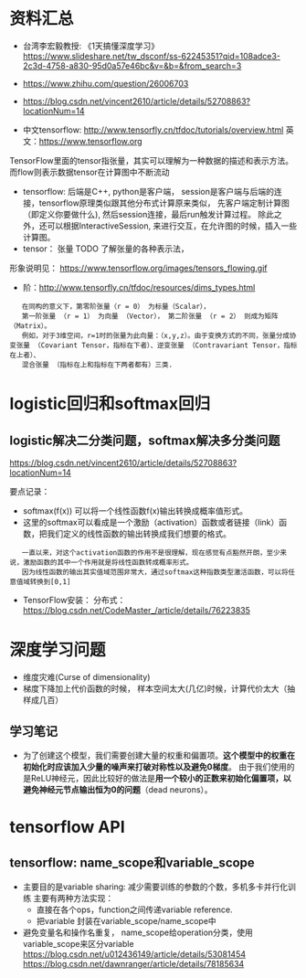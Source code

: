 # 资料汇总
* 台湾李宏毅教授: 《1天搞懂深度学习》
https://www.slideshare.net/tw_dsconf/ss-62245351?qid=108adce3-2c3d-4758-a830-95d0a57e46bc&v=&b=&from_search=3

* https://www.zhihu.com/question/26006703

* https://blog.csdn.net/vincent2610/article/details/52708863?locationNum=14

* 中文tensorflow: http://www.tensorfly.cn/tfdoc/tutorials/overview.html
  英文：https://www.tensorflow.org

TensorFlow里面的tensor指张量，其实可以理解为一种数据的描述和表示方法。 而flow则表示数据tensor在计算图中不断流动
   * tensorflow: 后端是C++, python是客户端， session是客户端与后端的连接，tensorflow原理类似跟其他分布式计算原来类似，
   先客户端定制计算图（即定义你要做什么), 然后session连接，最后run触发计算过程。
   除此之外，还可以根据InteractiveSession, 来进行交互，在允许图的时候，插入一些计算图。
   * tensor： 张量 TODO 了解张量的各种表示法，
   
   形象说明见： https://www.tensorflow.org/images/tensors_flowing.gif
   
   * 阶：http://www.tensorfly.cn/tfdoc/resources/dims_types.html
   
```
   在同构的意义下，第零阶张量（r = 0） 为标量（Scalar），
   第一阶张量 （r = 1） 为向量 （Vector）， 第二阶张量 （r = 2） 则成为矩阵 （Matrix）。
   例如，对于3维空间，r=1时的张量为此向量：（x,y,z）。由于变换方式的不同，张量分成协变张量 （Covariant Tensor，指标在下者）、逆变张量 （Contravariant Tensor，指标在上者）、 
   混合张量 （指标在上和指标在下两者都有）三类.
```   

# logistic回归和softmax回归
## logistic解决二分类问题，softmax解决多分类问题
https://blog.csdn.net/vincent2610/article/details/52708863?locationNum=14  

要点记录：
* softmax(f(x)) 可以将一个线性函数f(x)输出转换成概率值形式。
* 这里的softmax可以看成是一个激励（activation）函数或者链接（link）函数，把我们定义的线性函数的输出转换成我们想要的格式。

```
   一直以来，对这个activation函数的作用不是很理解，现在感觉有点豁然开朗，至少来说，激励函数的其中一个作用就是将线性函数转成概率形式。
   因为线性函数的输出其实值域范围非常大，通过softmax这种指数类型激活函数，可以将任意值域转换到[0,1]
```

* TensorFlow安装：
分布式：https://blog.csdn.net/CodeMaster_/article/details/76223835


# 深度学习问题
* 维度灾难(Curse of dimensionality)
* 梯度下降加上代价函数的时候， 样本空间太大(几亿)时候，计算代价太大（抽样成几百）


## 学习笔记
* 为了创建这个模型，我们需要创建大量的权重和偏置项。**这个模型中的权重在初始化时应该加入少量的噪声来打破对称性以及避免0梯度**。
由于我们使用的是ReLU神经元，因此比较好的做法是**用一个较小的正数来初始化偏置项，以避免神经元节点输出恒为0的问题**（dead neurons）。

# tensorflow API
## tensorflow: name_scope和variable_scope
* 主要目的是variable sharing: 减少需要训练的参数的个数，多机多卡并行化训练
  主要有两种方法实现： 
  - 直接在各个ops，function之间传递variable reference. 
  - 把variable 封装在variable_scope/name_scope中
* 避免变量名和操作名重复， name_scope给operation分类，使用variable_scope来区分variable
https://blog.csdn.net/u012436149/article/details/53081454
https://blog.csdn.net/dawnranger/article/details/78185634  


